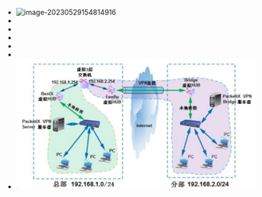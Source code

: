 - ![image-20230529154814916](C:\Users\Administrator\AppData\Roaming\Typora\typora-user-images\image-20230529154814916.png)
-
-
-
-
-
- ![image.png](../assets/image_1692689691244_0.png)